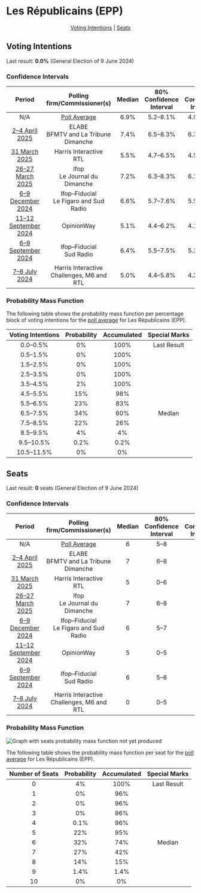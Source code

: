# Les Républicains (EPP)

<p align="center"><a href="#voting-intentions">Voting Intentions</a> | <a href="#seats">Seats</a></p>

## Voting Intentions

Last result: **0.0%** (General Election of 9 June 2024)

### Confidence Intervals

| Period     | Polling firm/Commissioner(s) | Median | 80% Confidence Interval | 90% Confidence Interval | 95% Confidence Interval | 99% Confidence Interval |
|:----------:|:----------------:|:-----------:|:-----------------------:|:-----------------------:|:-----------------------:|:-----------------------:|
| N/A | [Poll Average](average.html) | 6.9% | 5.2–8.1% | 4.9–8.5% | 4.6–8.7% | 4.2–9.3% |
| [2–4 April 2025](2025-04-04-ELABE.html) | ELABE <br> BFMTV and La Tribune Dimanche | 7.4% | 6.5–8.3% | 6.3–8.6% | 6.1–8.8% | 5.7–9.3% |
| [31 March 2025](2025-03-31-HarrisInteractive.html) | Harris Interactive <br> RTL | 5.5% | 4.7–6.5% | 4.5–6.7% | 4.3–7.0% | 4.0–7.5% |
| [26–27 March 2025](2025-03-27-Ifop.html) | Ifop <br> Le Journal du Dimanche | 7.2% | 6.3–8.3% | 6.1–8.7% | 5.8–8.9% | 5.4–9.5% |
| [6–9 December 2024](2024-12-09-Ifop–Fiducial.html) | Ifop–Fiducial <br> Le Figaro and Sud Radio | 6.6% | 5.7–7.6% | 5.5–7.9% | 5.2–8.2% | 4.9–8.7% |
| [11–12 September 2024](2024-09-12-OpinionWay.html) | OpinionWay | 5.1% | 4.4–6.2% | 4.1–6.4% | 3.9–6.7% | 3.6–7.2% |
| [6–9 September 2024](2024-09-09-Ifop–Fiducial.html) | Ifop–Fiducial <br> Sud Radio | 6.4% | 5.5–7.5% | 5.3–7.8% | 5.1–8.0% | 4.7–8.6% |
| [7–8 July 2024](2024-07-08-HarrisInteractive.html) | Harris Interactive <br> Challenges, M6 and RTL | 5.0% | 4.4–5.8% | 4.2–6.0% | 4.0–6.2% | 3.8–6.6% |

### Probability Mass Function

The following table shows the probability mass function per percentage block of voting intentions for the [poll average](average.html) for Les Républicains (EPP).

| Voting Intentions | Probability | Accumulated | Special Marks |
|:-----------------:|:-----------:|:-----------:|:-------------:|
| 0.0–0.5% | 0% | 100% | Last Result |
| 0.5–1.5% | 0% | 100% |  |
| 1.5–2.5% | 0% | 100% |  |
| 2.5–3.5% | 0% | 100% |  |
| 3.5–4.5% | 2% | 100% |  |
| 4.5–5.5% | 15% | 98% |  |
| 5.5–6.5% | 23% | 83% |  |
| 6.5–7.5% | 34% | 60% | Median |
| 7.5–8.5% | 22% | 26% |  |
| 8.5–9.5% | 4% | 4% |  |
| 9.5–10.5% | 0.2% | 0.2% |  |
| 10.5–11.5% | 0% | 0% |  |


## Seats

Last result: **0** seats (General Election of 9 June 2024)

### Confidence Intervals

| Period     | Polling firm/Commissioner(s) | Median | 80% Confidence Interval | 90% Confidence Interval | 95% Confidence Interval | 99% Confidence Interval |
|:----------:|:----------------:|:------:|:-----------------------:|:-----------------------:|:-----------------------:|:-----------------------:|
| N/A | [Poll Average](average.html) | 6 | 5–8 | 5–8 | 0–8 | 0–9 |
| [2–4 April 2025](2025-04-04-ELABE.html) | ELABE <br> BFMTV and La Tribune Dimanche | 7 | 6–8 | 6–8 | 6–9 | 5–9 |
| [31 March 2025](2025-03-31-HarrisInteractive.html) | Harris Interactive <br> RTL | 5 | 0–6 | 0–6 | 0–6 | 0–7 |
| [26–27 March 2025](2025-03-27-Ifop.html) | Ifop <br> Le Journal du Dimanche | 7 | 6–8 | 5–8 | 5–8 | 5–9 |
| [6–9 December 2024](2024-12-09-Ifop–Fiducial.html) | Ifop–Fiducial <br> Le Figaro and Sud Radio | 6 | 5–7 | 5–8 | 5–8 | 0–8 |
| [11–12 September 2024](2024-09-12-OpinionWay.html) | OpinionWay | 5 | 0–5 | 0–5 | 0–6 | 0–6 |
| [6–9 September 2024](2024-09-09-Ifop–Fiducial.html) | Ifop–Fiducial <br> Sud Radio | 6 | 5–8 | 5–8 | 5–8 | 0–8 |
| [7–8 July 2024](2024-07-08-HarrisInteractive.html) | Harris Interactive <br> Challenges, M6 and RTL | 0 | 0–5 | 0–5 | 0–5 | 0–6 |

### Probability Mass Function

![Graph with seats probability mass function not yet produced](average-seats-pmf-lesrépublicainsepp.png "Seats Probability Mass Function")

The following table shows the probability mass function per seat for the [poll average](average.html) for Les Républicains (EPP).

| Number of Seats | Probability | Accumulated | Special Marks |
|:---------------:|:-----------:|:-----------:|:-------------:|
| 0 | 4% | 100% | Last Result |
| 1 | 0% | 96% |  |
| 2 | 0% | 96% |  |
| 3 | 0% | 96% |  |
| 4 | 0.1% | 96% |  |
| 5 | 22% | 95% |  |
| 6 | 32% | 74% | Median |
| 7 | 27% | 42% |  |
| 8 | 14% | 15% |  |
| 9 | 1.4% | 1.4% |  |
| 10 | 0% | 0% |  |


